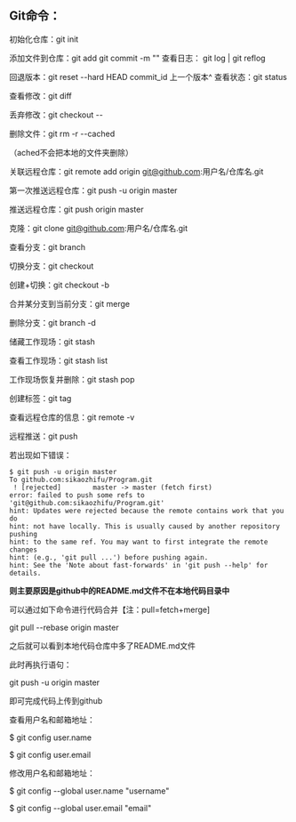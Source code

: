 ## Git命令：
初始化仓库：git init

添加文件到仓库：git add <file>	git commit -m ""
查看日志： git log	| git reflog

回退版本：git reset --hard HEAD commit_id 上一个版本^
查看状态：git status

查看修改：git diff

丢弃修改：git checkout --<file>

删除文件：git rm -r --cached <file>

（ached不会把本地的文件夹删除）

关联远程仓库：git remote add origin git@github.com:用户名/仓库名.git

第一次推送远程仓库：git push -u origin master

推送远程仓库：git push origin master

克隆：git clone git@github.com:用户名/仓库名.git

查看分支：git branch

切换分支：git checkout <name>

创建+切换：git checkout -b <name>

合并某分支到当前分支：git merge <name>

删除分支：git branch -d <name>

储藏工作现场：git stash

查看工作现场：git stash list

工作现场恢复并删除：git stash pop

创建标签：git tag <name>

查看远程仓库的信息：git remote -v

远程推送：git push

若出现如下错误：

```ba
$ git push -u origin master
To github.com:sikaozhifu/Program.git
 ! [rejected]        master -> master (fetch first)
error: failed to push some refs to 'git@github.com:sikaozhifu/Program.git'
hint: Updates were rejected because the remote contains work that you do
hint: not have locally. This is usually caused by another repository pushing
hint: to the same ref. You may want to first integrate the remote changes
hint: (e.g., 'git pull ...') before pushing again.
hint: See the 'Note about fast-forwards' in 'git push --help' for details.
```

**则主要原因是github中的README.md文件不在本地代码目录中**

可以通过如下命令进行代码合并【注：pull=fetch+merge]

git pull --rebase origin master

之后就可以看到本地代码仓库中多了README.md文件

此时再执行语句：

git push -u origin master

即可完成代码上传到github

查看用户名和邮箱地址：

$ git config user.name

$ git config user.email

修改用户名和邮箱地址：

$ git config --global user.name "username"

$ git config --global user.email "email"